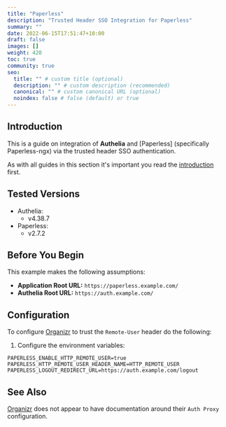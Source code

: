 ```yaml
---
title: "Paperless"
description: "Trusted Header SSO Integration for Paperless"
summary: ""
date: 2022-06-15T17:51:47+10:00
draft: false
images: []
weight: 420
toc: true
community: true
seo:
  title: "" # custom title (optional)
  description: "" # custom description (recommended)
  canonical: "" # custom canonical URL (optional)
  noindex: false # false (default) or true
---
```


## Introduction

This is a guide on integration of __Authelia__ and [Paperless] (specifically Paperless-ngx) via the trusted header SSO
authentication.

As with all guides in this section it's important you read the [introduction](../introduction.md) first.

## Tested Versions

* Authelia:
  * v4.38.7
* Paperless:
  * v2.7.2

## Before You Begin

This example makes the following assumptions:

* __Application Root URL:__ `https://paperless.example.com/`
* __Authelia Root URL:__ `https://auth.example.com/`

## Configuration

To configure [Organizr] to trust the `Remote-User` header do the following:

1. Configure the environment variables:

```env
PAPERLESS_ENABLE_HTTP_REMOTE_USER=true
PAPERLESS_HTTP_REMOTE_USER_HEADER_NAME=HTTP_REMOTE_USER
PAPERLESS_LOGOUT_REDIRECT_URL=https://auth.example.com/logout
```

## See Also

[Organizr] does not appear to have documentation around their `Auth Proxy` configuration.

[Organizr]: https://organizr.app/
